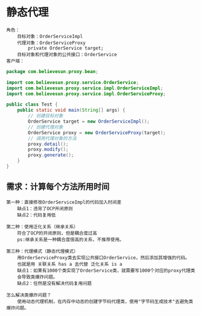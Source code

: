 # 静态代理
    角色：
        目标对象：OrderServiceImpl
        代理对象：OrderServiceProxy
            private OrderService target;
        目标对象和代理对象的公共接口：OrderService
    客户端：
```java
package com.believesun.proxy.bean;

import com.believesun.proxy.service.OrderService;
import com.believesun.proxy.service.impl.OrderServiceImpl;
import com.believesun.proxy.service.impl.OrderServiceProxy;

public class Test {
    public static void main(String[] args) {
        // 创建目标对象
        OrderService target = new OrderServiceImpl();
        // 创建代理对象
        OrderService proxy = new OrderServiceProxy(target);
        // 调用代理对象的方法
        proxy.detail();
        proxy.modify();
        proxy.generate();
    }
}
```

## 需求：计算每个方法所用时间
    第一种：直接修改OrderServiceImpl的代码加入时间差
        缺点1：违背了OCP开闭原则
        缺点2：代码复用低

    第二种：使用泛化关系（继承关系）
        符合了OCP的开闭原则，但是耦合度过高
        ps:继承关系是一种耦合度很高的关系，不推荐使用。

    第三种：代理模式（静态代理模式）
        用OrderServiceProxy类去实现公共接口OrderService，然后添加其增强的代码。
        也就是用 关联关系 has a 去代替 泛化关系 is a
        缺点1：如果有1000个类实现了OrderService类，就需要写1000个对应的proxy代理类
        会导致类爆炸问题。
        缺点2：任然是没有解决代码复用问题

    怎么解决类爆炸问题？
        使用动态代理机制，在内存中动态的创建字节码代理类，使用"字节码生成技术"去避免类爆炸问题。